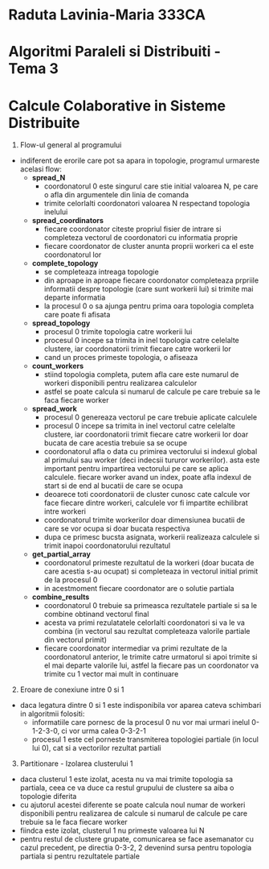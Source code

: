 # Raduta Lavinia-Maria 333CA
# Algoritmi Paraleli si Distribuiti - Tema 3
# Calcule Colaborative in Sisteme Distribuite

1. Flow-ul general al programului
- indiferent de erorile care pot sa apara in topologie, programul urmareste
acelasi flow:
    - **spread_N**
        - coordonatorul 0 este singurul care stie initial valoarea N, pe care o
        afla din argumentele din linia de comanda
        - trimite celorlalti coordonatori valoarea N respectand topologia 
        inelului
    - **spread_coordinators**
        - fiecare coordonator citeste propriul fisier de intrare si completeza 
        vectorul de coordonatori cu informatia proprie
        - fiecare coordonator de cluster anunta proprii workeri ca el este
        coordonatorul lor
    - **complete_topology**
        - se completeaza intreaga topologie
        - din aproape in aproape fiecare coordonator completeaza prpriile 
        informatii despre topologie (care sunt workerii lui) si trimite mai 
        departe informatia
        - la procesul 0 o sa ajunga pentru prima oara topologia completa care 
        poate fi afisata
    - **spread_topology**
        - procesul 0 trimite topologia catre workerii lui
        - procesul 0 incepe sa trimita in inel topologia catre celelalte 
        clustere, iar coordonatorii trimit fiecare catre workerii lor
        - cand un proces primeste topologia, o afiseaza
    - **count_workers**
        - stiind topologia completa, putem afla care este numarul de workeri 
        disponibili pentru realizarea calculelor
        - astfel se poate calcula si numarul de calcule pe care trebuie sa le 
        faca fiecare worker
    - **spread_work**
        - procesul 0 genereaza vectorul pe care trebuie aplicate calculele
        - procesul 0 incepe sa trimita in inel vectorul catre celelalte 
        clustere, iar coordonatorii trimit fiecare catre workerii lor doar 
        bucata de care acestia trebuie sa se ocupe
        - coordonatorul afla o data cu primirea vectorului si indexul global al 
        primului sau worker (deci indecsii tururor workerilor). asta este 
        important pentru impartirea vectorului pe care se aplica calculele. 
        fiecare worker avand un index, poate afla indexul de start si de end al 
        bucatii de care se ocupa
        - deoarece toti coordonatorii de cluster cunosc cate calcule vor face 
        fiecare dintre workeri, calculele vor fi impartite echilibrat intre 
        workeri
        - coordonatorul trimite workerilor doar dimensiunea bucatii de care se 
        vor ocupa si doar bucata respectiva
        - dupa ce primesc bucsta asignata, workerii realizeaza calculele si 
        trimit inapoi coordonatorului rezultatul
    - **get_partial_array**
        - coordonatorul primeste rezultatul de la workeri (doar bucata de care 
        acestia s-au ocupat) si completeaza in vectorul initial primit de la 
        procesul 0
        - in acestmoment fiecare coordonator are o solutie partiala
    - **combine_results**
        - coordonatorul 0 trebuie sa primeasca rezultatele partiale si sa le 
        combine obtinand vectorul final
        - acesta va primi rezulatatele celorlalti coordonatori si va le va 
        combina (in vectorul sau rezultat completeaza valorile partiale din 
        vectorul primit)
        - fiecare coordonator intermediar va primi rezultate de la coordonatorul 
        anterior, le trimite catre urmatorul si apoi trimite si el mai departe 
        valorile lui, astfel la fiecare pas un coordonator va trimite cu 1 
        vector mai mult in continuare

2. Eroare de conexiune intre 0 si 1
- daca legatura dintre 0 si 1 este indisponibila vor aparea cateva schimbari in 
algoritmii folositi:
    - informatiile care pornesc de la procesul 0 nu vor mai urmari inelul 
    0-1-2-3-0, ci vor urma calea 0-3-2-1 
    - procesul 1 este cel porneste transmiterea topologiei partiale (in locul 
    lui 0), cat si a vectorilor rezultat partiali
    
3. Partitionare - Izolarea clusterului 1
- daca clusterul 1 este izolat, acesta nu va mai trimite topologia sa partiala, 
ceea ce va duce ca restul grupului de clustere sa aiba o topologie diferita
- cu ajutorul acestei diferente se poate calcula noul numar de workeri 
disponibili pentru realizarea de calcule si numarul de calcule pe care trebuie 
sa le faca fiecare worker
- fiindca este izolat, clusterul 1 nu primeste valoarea lui N
- pentru restul de clustere grupate, comunicarea se face asemanator cu cazul 
precedent, pe directia 0-3-2, 2 devenind sursa pentru topologia partiala si 
pentru rezultatele partiale